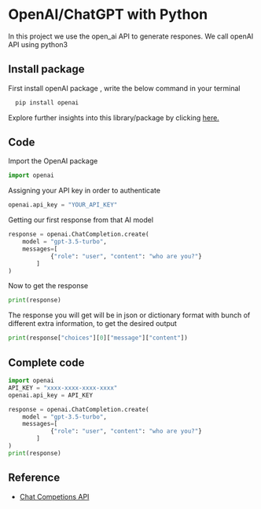 
# OpenAI/ChatGPT with Python

In this project we use the open_ai API to generate respones. We call openAI API using python3




## Install package 

First install openAI package , write the below command in your terminal 

```bash
  pip install openai
```
Explore further insights into this library/package by clicking [here.](https://pypi.org/project/openai/) 


## Code 
Import the OpenAI package 
```python
import openai
```

Assigning your API key in order to authenticate 
```python 
openai.api_key = "YOUR_API_KEY"
```
Getting our first response from that AI model
```python 
response = openai.ChatCompletion.create(
    model = "gpt-3.5-turbo",
    messages=[
            {"role": "user", "content": "who are you?"}
        ]
)
```
Now to get the response 

```python 
print(response)

```
The response you will get will be in json or dictionary format with bunch of different extra information, to get the desired output 

```python
print(response["choices"][0]["message"]["content"])
```


## Complete code

```python 
import openai
API_KEY = "xxxx-xxxx-xxxx-xxxx"
openai.api_key = API_KEY

response = openai.ChatCompletion.create(
    model = "gpt-3.5-turbo",
    messages=[
            {"role": "user", "content": "who are you?"}
        ]
)
print(response)
```

## Reference

 - [Chat Competions API](https://platform.openai.com/docs/guides/gpt/chat-completions-api)


